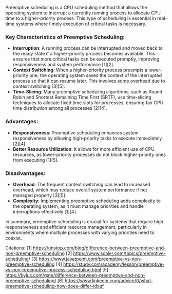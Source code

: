 Preemptive scheduling is a CPU scheduling method that allows the operating system to interrupt a currently running process to allocate CPU time to a higher-priority process. This type of scheduling is essential in real-time systems where timely execution of critical tasks is necessary.

### Key Characteristics of Preemptive Scheduling:
- **Interruption**: A running process can be interrupted and moved back to the ready state if a higher-priority process becomes available. This ensures that more critical tasks can be executed promptly, improving responsiveness and system performance [1][2].
- **Context Switching**: When a higher-priority process preempts a lower-priority one, the operating system saves the context of the interrupted process so that it can resume later. This involves some overhead due to context switching [3][5].
- **Time-Slicing**: Many preemptive scheduling algorithms, such as Round Robin and Shortest Remaining Time First (SRTF), use time-slicing techniques to allocate fixed time slots for processes, ensuring fair CPU time distribution among all processes [2][4].

### Advantages:
- **Responsiveness**: Preemptive scheduling enhances system responsiveness by allowing high-priority tasks to execute immediately [2][4].
- **Better Resource Utilization**: It allows for more efficient use of CPU resources, as lower-priority processes do not block higher-priority ones from executing [1][5].

### Disadvantages:
- **Overhead**: The frequent context switching can lead to increased overhead, which may reduce overall system performance if not managed properly [3][5].
- **Complexity**: Implementing preemptive scheduling adds complexity to the operating system, as it must manage priorities and handle interruptions effectively [1][4].

In summary, preemptive scheduling is crucial for systems that require high responsiveness and efficient resource management, particularly in environments where multiple processes with varying priorities need to coexist.

Citations:
[1] https://unstop.com/blog/difference-between-preemptive-and-non-preemptive-scheduling
[2] https://www.scaler.com/topics/preemptive-scheduling/
[3] https://www.javatpoint.com/preemptive-vs-non-preemptive-scheduling
[4] https://study.com/academy/lesson/preemptive-vs-non-preemptive-process-scheduling.html
[5] https://byjus.com/gate/difference-between-preemptive-and-non-preemptive-scheduling/
[6] https://www.linkedin.com/advice/0/what-preemptive-scheduling-how-does-differ-idxqf
